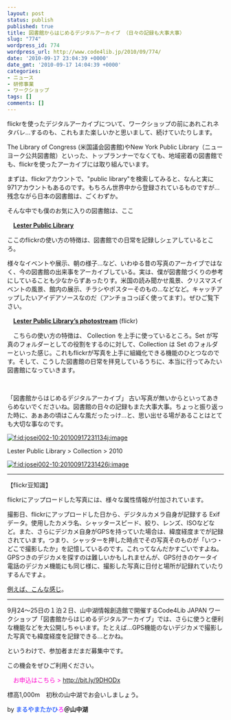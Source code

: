 ```yaml
---
layout: post
status: publish
published: true
title: 図書館からはじめるデジタルアーカイブ （日々の記録も大事大事）
slug: "774"
wordpress_id: 774
wordpress_url: http://www.code4lib.jp/2010/09/774/
date: '2010-09-17 23:04:39 +0000'
date_gmt: '2010-09-17 14:04:39 +0000'
categories:
- ニュース
- 研修事業
- ワークショップ
tags: []
comments: []
---
```

<div class="section">
<p>flickrを使ったデジタルアーカイブについて、ワークショップの前にあれこれネタバレ&hellip;するのも、これもまた楽しいかと思いまして、続けていたりします。</p>
<p>The Library of Congress (米国議会図書館)やNew York Public Library（ニューヨーク公共図書館）といった、トップランナーでなくても、地域密着の図書館でも、flickrを使ったアーカイブには取り組んでいます。</p>
<p>まずは、flickrアカウントで、"public library"を検索してみると、なんと実に 971アカウントもあるのです。もちろん世界中から登録されているものですが&hellip;残念ながら日本の図書館は、ごくわずか。</p>
<p>そんな中でも僕のお気に入りの図書館は、ここ</p>
<p>　<span style="font-weight:bold;"><a href="http://www.tworivers.lib.wi.us/" target="_blank">Lester Public Library </a></span></p>
<p>ここのflickrの使い方の特徴は、図書館での日常を記録しシェアしているところ。</p>
<p>様々なイベントや展示、朝の様子&hellip;など、いわゆる昔の写真のアーカイブではなく、今の図書館の出来事をアーカイブしている。実は、僕が図書館づくりの参考にしていることも少なからずあったりす。米国の読み聞かせ風景、クリスマスイベントの風景、館内の展示、チラシやポスターそのもの&hellip;などなど。キャッチアップしたいアイデアソースなのだ（アンチョコっぽく使ってます）。ぜひご覧下さい。</p>
<p>　<span style="font-weight:bold;"><a href="http://www.flickr.com/photos/lesterpubliclibrary/" target="_blank">Lester Public Library&rsquo;s photostream</a></span> (flickr)</p>
<p>　こちらの使い方の特徴は、 Collection を上手に使っているところ。Set が写真のフォルダーとしての役割をするのに対して、Collection は Set のフォルダーといった感じ。これもflickrが写真を上手に組織化できる機能のひとつなのです。そして、こうした図書館の日常を拝見しているうちに、本当に行ってみたい図書館になっていきます。</p>
<p><br></p>
<p>「図書館からはじめるデジタルアーカイブ」 古い写真が無いからといってあきらめないでくださいね。図書館の日々の記録もまた大事大事。ちょっと振り返った時に、あぁあの頃はこんな風だったっけ&hellip;と、思い出せる場があることはとても大切な事なのです。</p>
<p><a href="http://f.hatena.ne.jp/josei002-10/20100917231134" class="hatena-fotolife" target="_blank"><img src="http://cdn-ak.f.st-hatena.com/images/fotolife/j/josei002-10/20100917/20100917231134.jpg" alt="f:id:josei002-10:20100917231134j:image" title="f:id:josei002-10:20100917231134j:image" class="hatena-fotolife"></a></p>
<p>Lester Public Library &#62; Collection &#62; 2010</p>
<p><a href="http://f.hatena.ne.jp/josei002-10/20100917231426" class="hatena-fotolife" target="_blank"><img src="http://cdn-ak.f.st-hatena.com/images/fotolife/j/josei002-10/20100917/20100917231426.jpg" alt="f:id:josei002-10:20100917231426j:image" title="f:id:josei002-10:20100917231426j:image" class="hatena-fotolife"></a></p>
<hr size="1">
<p>【flickr豆知識】</p>
<p>flickrにアップロードした写真には、様々な属性情報が付加されています。</p>
<p>撮影日、flickrにアップロードした日から、デジタルカメラ自身が記録する Exif データ。使用したカメラ名、シャッタースピード、絞り、レンズ、ISOなどなど。また、さらにデジカメ自身がGPSを持っていた場合は、緯度経度までが記録されています。つまり、シャッターを押した時点でその写真そのものが「いつ・どこで撮影したか」を記憶しているのです。これってなんだかすごいですよね。GPSつきのデジカメを探すのは難しいかもしれませんが、GPS付きのケータイ電話のデジカメ機能にも同じ様に、撮影した写真に日付と場所が記録れていたりするんですよ。</p>
<p><a href="http://www.flickr.com/photos/maru3yamanakako/472530934/meta/in/pool-391535@N21/" target="_blank">例えば、こんな感じ</a>。</p>
<hr size="1">
<p>9月24～25日の１泊２日、山中湖情報創造館で開催するCode4Lib JAPAN ワークショップ「図書館からはじめるデジタルアーカイブ」では、さらに使うと便利な機能などを大公開しちゃいます。たとえば&hellip;GPS機能のないデジカメで撮影した写真でも緯度経度を記録できる&hellip;とかね。</p>
<p>というわけで、参加者まだまだ募集中です。</p>
<p>この機会をぜひご利用ください。</p>
<p>　<span style="color:#FF00CC;">お申込はこちら &#62; <a href="http://bit.ly/9DHODx" target="_blank">http://bit.ly/9DHODx</a></span></p>
<p>標高1,000m　初秋の山中湖でお会いしましょう。</p>
<p>by <span style="font-weight:bold;"><span style="color:#3366FF;">まるやまたかひ</span><span style="color:#FF33FF;font-weight:bold;">ろ</span>＠山中湖</span></p>
</div>
